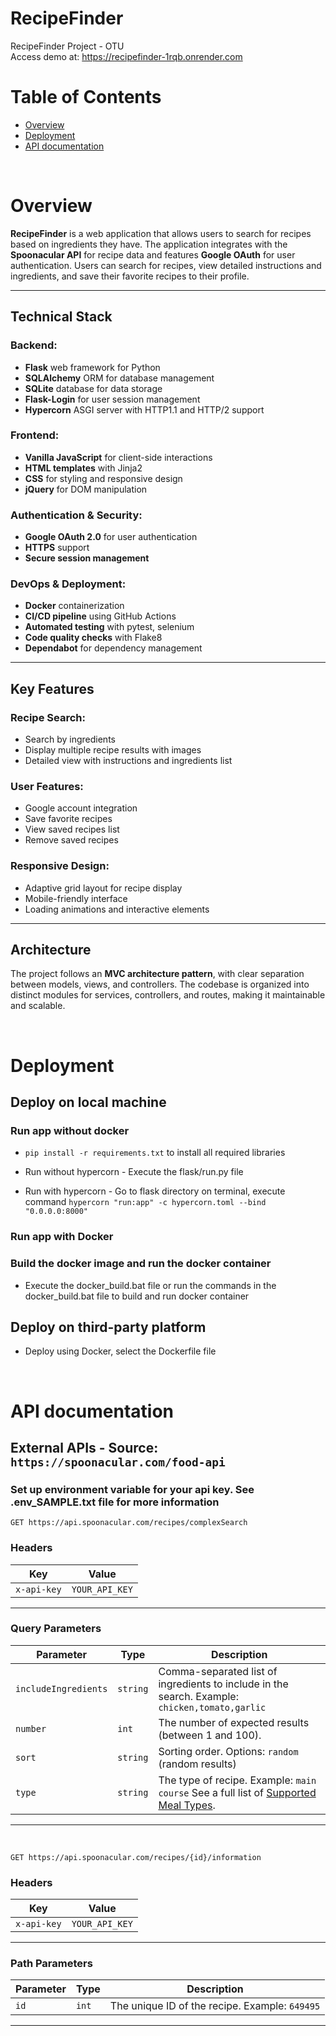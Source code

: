 # RecipeFinder  
RecipeFinder Project - OTU  
Access demo at: https://recipefinder-1rqb.onrender.com  

# Table of Contents
- [Overview](#overview)  
- [Deployment](#deployment)  
- [API documentation](#api-documentation)  

<br />

# Overview  
**RecipeFinder** is a web application that allows users to search for recipes based on ingredients they have. The application integrates with the **Spoonacular API** for recipe data and features **Google OAuth** for user authentication. Users can search for recipes, view detailed instructions and ingredients, and save their favorite recipes to their profile.  

---

## Technical Stack  

### Backend:  
- **Flask** web framework for Python  
- **SQLAlchemy** ORM for database management  
- **SQLite** database for data storage  
- **Flask-Login** for user session management  
- **Hypercorn** ASGI server with HTTP1.1 and HTTP/2 support  

### Frontend:  
- **Vanilla JavaScript** for client-side interactions  
- **HTML templates** with Jinja2  
- **CSS** for styling and responsive design  
- **jQuery** for DOM manipulation  

### Authentication & Security:  
- **Google OAuth 2.0** for user authentication  
- **HTTPS** support  
- **Secure session management**  

### DevOps & Deployment:  
- **Docker** containerization  
- **CI/CD pipeline** using GitHub Actions  
- **Automated testing** with pytest, selenium  
- **Code quality checks** with Flake8  
- **Dependabot** for dependency management  

---

## Key Features  

### Recipe Search:  
- Search by ingredients  
- Display multiple recipe results with images  
- Detailed view with instructions and ingredients list  

### User Features:  
- Google account integration  
- Save favorite recipes  
- View saved recipes list  
- Remove saved recipes  

### Responsive Design:  
- Adaptive grid layout for recipe display  
- Mobile-friendly interface  
- Loading animations and interactive elements  

---

## Architecture  
The project follows an **MVC architecture pattern**, with clear separation between models, views, and controllers. The codebase is organized into distinct modules for services, controllers, and routes, making it maintainable and scalable.  

<br />

# Deployment

## Deploy on local machine  

### Run app without docker  
- `pip install -r requirements.txt` to install all required libraries
- Run without hypercorn - Execute the flask/run.py file

- Run with hypercorn - Go to flask directory on terminal, execute command `hypercorn "run:app" -c hypercorn.toml --bind "0.0.0.0:8000"`  

### Run app with Docker  

### Build the docker image and run the docker container  
- Execute the docker_build.bat file or run the commands in the docker_build.bat file to build and run docker container

    
## Deploy on third-party platform  
- Deploy using Docker, select the Dockerfile file

<br />

# API documentation  

## External APIs - Source: `https://spoonacular.com/food-api`  

### Set up environment variable for your api key. See .env_SAMPLE.txt file for more information  
 
`GET https://api.spoonacular.com/recipes/complexSearch`  

### Headers  
| Key           | Value                       |
|---------------|-----------------------------|
| `x-api-key` | `YOUR_API_KEY`|  

---

### Query Parameters    

| Parameter          | Type   |  Description                                     |
|--------------------|--------|--------------------------------------------------|
| `includeIngredients` | `string` | Comma-separated list of ingredients to include in the search. Example: `chicken,tomato,garlic` |
| `number`            | `int`    | The number of expected results (between 1 and 100). |
| `sort`              | `string` | Sorting order. Options: `random` (random results) |
| `type`              | `string` | The type of recipe. Example: `main course` See a full list of [Supported Meal Types](https://spoonacular.com/food-api/docs#Meal-Types).|  

--- 
<br/>

`GET https://api.spoonacular.com/recipes/{id}/information`  

### Headers  
| Key           | Value                       |
|---------------|-----------------------------|
| `x-api-key` | `YOUR_API_KEY`|  

---

### Path Parameters  
| Parameter | Type   | Description                               |
|-----------|--------|-------------------------------------------|
| `id`      | `int`  | The unique ID of the recipe. Example: `649495` |  

---  


